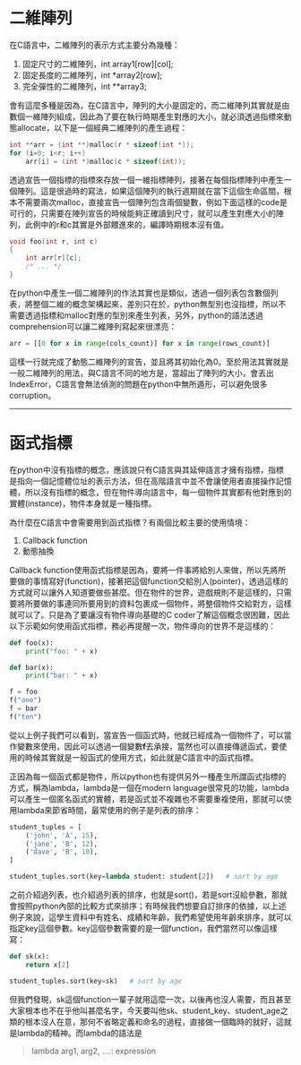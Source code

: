 # 二維陣列

在C語言中，二維陣列的表示方式主要分為幾種：

1. 固定尺寸的二維陣列，int array1\[row\]\[col\];
2. 固定長度的二維陣列，int \*array2\[row\];
3. 完全彈性的二維陣列，int \*\*array3;

會有這麼多種是因為，在C語言中，陣列的大小是固定的，而二維陣列其實就是由數個一維陣列組成，因此為了要在執行時期產生對應的大小，就必須透過指標來動態allocate，以下是一個經典二維陣列的產生過程：

```c
int **arr = (int **)malloc(r * sizeof(int *));
for (i=0; i<r; i++)
    arr[i] = (int *)malloc(c * sizeof(int));
```

透過宣告一個指標的指標來存放一個一維指標陣列，接著在每個指標陣列中產生一個陣列。這是很過時的寫法，如果這個陣列的執行週期就在當下這個生命區間，根本不需要兩次malloc，直接宣告一個陣列包含兩個變數，例如下面這樣的code是可行的，只需要在陣列宣告的時候能夠正確讀到尺寸，就可以產生對應大小的陣列，此例中的r和c其實是外部餵進來的，編譯時期根本沒有值。

```c
void foo(int r, int c)
{
    int arr[r][c];
    /* ... */
}
```

在python中產生一個二維陣列的作法其實也是類似，透過一個列表包含數個列表，將整個二維的概念架構起來，差別只在於，python無型別也沒指標，所以不需要透過指標和malloc對應的型別來產生列表，另外，python的語法透過comprehension可以讓二維陣列寫起來很漂亮：

```py
arr = [[0 for x in range(cols_count)] for x in range(rows_count)]
```

這樣一行就完成了動態二維陣列的宣告，並且將其初始化為0。至於用法其實就是一般二維陣列的用法，與C語言不同的地方是，當超出了陣列的大小，會丟出IndexError，C語言會無法偵測的問題在python中無所遁形，可以避免很多corruption。

---

# 函式指標

在python中沒有指標的概念，應該說只有C語言與其延伸語言才擁有指標，指標是指向一個記憶體位址的表示方法，但在高階語言中並不會讓使用者直接操作記憶體，所以沒有指標的概念，但在物件導向語言中，每一個物件其實都有他對應到的實體\(instance\)，物件本身就是一種指標。

為什麼在C語言中會需要用到函式指標？有兩個比較主要的使用情境：

1. Callback function
2. 動態抽換

Callback function使用函式指標是因為，要將一件事將給別人來做，所以先將所要做的事情寫好\(function\)，接著把這個function交給別人\(pointer\)，透過這樣的方式就可以讓外人知道要做些甚麼。但在物件的世界，遊戲規則不是這樣的，只需要將所要做的事連同所要用到的資料包裹成一個物件，將整個物件交給對方，這樣就可以了。只是為了要讓沒有物件導向基礎的C coder了解這個概念很困難，因此以下示範如何使用函式指標，務必再提醒一次，物件導向的世界不是這樣的：

```py
def foo(x):
    print("foo: " + x)

def bar(x):
    print("bar: " + x)

f = foo
f("one")
f = bar
f("ten")
```

從以上例子我們可以看到，當宣告一個函式時，他就已經成為一個物件了，可以當作變數來使用，因此可以透過一個變數**f**去承接，當然也可以直接傳遞函式，要使用的時候其實就是一般函式的使用方式，如此就是C語言中的函式指標。

正因為每一個函式都是物件，所以python也有提供另外一種產生所謂函式指標的方式，稱為lambda，lambda是一個在modern language很常見的功能，lambda可以產生一個匿名函式的實體，若是函式並不複雜也不需要重複使用，那就可以使用lambda來節省時間，最常使用的例子是列表的排序：

```py
student_tuples = [
    ('john', 'A', 15),
    ('jane', 'B', 12),
    ('dave', 'B', 10),
]

student_tuples.sort(key=lambda student: student[2])   # sort by age
```

之前介紹過列表，也介紹過列表的排序，也就是sort\(\)，若是sort沒給參數，那就會按照python內部的比較方式來排序；有時候我們想要自訂排序的依據，以上述例子來說，這學生資料中有姓名、成績和年齡，我們希望使用年齡來排序，就可以指定key這個參數。key這個參數需要的是一個function，我們當然可以像這樣寫：

```py
def sk(x):
    return x[2]

student_tuples.sort(key=sk)   # sort by age
```

但我們發現，sk這個function一輩子就用這麼一次，以後再也沒人需要，而且甚至大家根本也不在乎他叫甚麼名字，今天要叫他sk、student\_key、student\_age之類的根本沒人在意，那何不省略定義和命名的過程，直接做一個臨時的就好，這就是lambda的精神。而lambda的語法是

> lambda arg1, arg2, ....: expression



